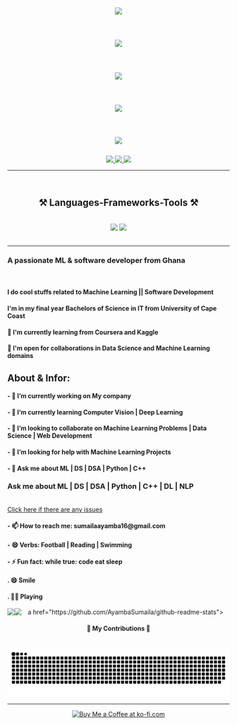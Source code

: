 <h1 align="center">
    <img src="https://readme-typing-svg.herokuapp.com/?font=Righteous&size=35&center=true&vCenter=true&width=500&height=70&duration=4000&lines=Hi+There!+👋;+I'm+Sumaila+Ayamba!;" />
</h1>
<h1 align="center">
    <img src="https://readme-typing-svg.herokuapp.com/?font=Righteous&size=35&center=true&vCenter=true&width=500&height=70&duration=4000&lines=MachineLearning!+👋;" />
</h1>

<h1 align="center">
    <img src="https://readme-typing-svg.herokuapp.com/?font=Righteous&size=35&center=true&vCenter=true&width=500&height=70&duration=4000&lines=DeepLearning!+👋;" />
</h1>
<h1 align="center">
    <img src="https://readme-typing-svg.herokuapp.com/?font=Righteous&size=35&center=true&vCenter=true&width=500&height=70&duration=4000&lines=NaturalLanguageProcessing!+👋;" />
</h1>

<h1 align="center">
    <img src="https://readme-typing-svg.herokuapp.com/?font=Righteous&size=35&center=true&vCenter=true&width=500&height=70&duration=4000&lines=Python!+👋;+Django+Flask!;" />
</h1>
<div align="center"> 
  <a href="mailto:sumailaayamba16@gmail.com">
    <img src="https://img.shields.io/badge/Gmail-333333?style=for-the-badge&logo=gmail&logoColor=red" />
  </a>
    <a href="https://www.linkedin.com/in/sumaila-ayamba-1723742a8" target="_blank">
  <a href="https://linkedin.com/in/pedro-sales-muniz" target="_blank">
    <img src="https://img.shields.io/badge/LinkedIn-0077B5?style=for-the-badge&logo=linkedin&logoColor=white" target="_blank" />
  </a>
  <a href="https://AyambaSumaila.github.io" target="_blank">
     <img src="https://img.shields.io/badge/Portfolio-FF5722?style=for-the-badge&logo=todoist&logoColor=white" target="_blank" /> <!-- sqlite, safari, google-chrome are other good icon options -->
  </a>
</div>

 <hr/>
 <br/>

<h2 align="center">⚒️ Languages-Frameworks-Tools ⚒️</h2>
<br/>
<div align="center">
    <img src="https://skillicons.dev/icons?i=bootstrap,html,css,vscode,github,tailwind,git" />
    <img src="https://skillicons.dev/icons?i=nodejs,python,javascript,firebase,mongodb,c,java,mysql,flask, django" /><br>
</div>

<br/>
<hr/>
<h3>A passionate ML & software developer from Ghana</h3>
<br>
<h4> I do cool stuffs related to Machine Learning || Software Development </h4>

<h4> I'm in my final year Bachelors of Science in IT from University of Cape Coast</h4>

<h4>🌱  I'm currently learning from Coursera and Kaggle</h4>
<h4> 👯 I'm open for collaborations in Data Science and Machine Learning domains</h4>

## About & Infor:
#### - 🔭 I’m currently working on My company 
#### - 🌱 I’m currently learning Computer Vision | Deep Learning 
#### - 👯 I’m looking to collaborate on Machine Learning Problems | Data Science | Web Development  
#### - 🤔 I’m looking for help with Machine Learning Projects 
#### - 💬 Ask me about ML | DS | DSA | Python | C++  
### Ask me about ML | DS | DSA | Python | C++ | DL | NLP
<br>
<a href="https://github.com/AyambaSumaila/AyambaSumaila/issues">Click here if there are any issues</a>
<h4>- 📫 How to reach me: sumailaayamba16@gmail.com </h4>
<h4> - 😄 Verbs: Football | Reading | Swimming </h4>
<h4>- ⚡ Fun fact: while true: code eat sleep </h4>
<h4>. 😄 Smile </h4>
<h4>. 🤽‍♂️ Playing</h4>

<div align="center">
a href="https://github.com/AyambaSumaila/github-readme-stats">
  <img align="left" src="https://github-readme-stats.vercel.app/api?username=AyambaSumaila&count_private=true&show_icons=true&theme=tokyonight" />
</a>
<a href="https://github.com/AyambaSumaila/github-readme-stats">
  <img align="left" src="https://github-readme-stats.vercel.app/api/top-langs/?username=AyambaSumaila&theme=tokyonight" />
</a>
</div>

<div align="center">

  <h4>🐍 My Contributions 🐍</h4>
  <br>
  <img alt="snake eating my contributions" src="https://raw.githubusercontent.com/salesp07/salesp07/output/github-contribution-grid-snake.svg" />
  <br>
</div>

<hr/>

<div align="center">
<a href='https://ko-fi.com/V7V4RAK9C' target='_blank'><img height='64' style='border:0px;height:64px;' src='https://storage.ko-fi.com/cdn/kofi1.png?v=3' border='0' alt='Buy Me a Coffee at ko-fi.com' /></a>
</div>



